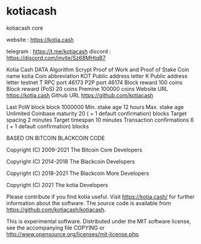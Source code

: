 # kotiacash
 kotiacash core


website : https://kotia.cash

telegram : https://t.me/kotiacash
discord : https://discord.com/invite/Sz68MHtqB7


Kotia Cash DATA
Algorithm 	Scrypt Proof of Work and Proof of Stake
Coin name 	kotia
Coin abbreviation 	KOT
Public address letter 	K
Public address letter testnet 	T
RPC port 	46173
P2P port 	46174
Block reward 	100 coins
Block reward (PoS) 	20 coins
Premine 	100000 coins
Website URL 	https://kotia.cash
Github URL 	https://github.com/kotiacash

 
Last PoW block 	block 1000000
Min. stake age 	12 hours
Max. stake age 	Unlimited
Coinbase maturity 	20 ( + 1 default confirmation) blocks
Target spacing 	2 minutes
Target timespan 	10 minutes
Transaction confirmations 	6 ( + 1 default confirmation) blocks




BASED ON BITCOIN BLACKCOIN CODE

Copyright (C) 2009-2021 The Bitcoin Core Developers

Copyright (C) 2014-2018 The Blackcoin Developers

Copyright (C) 2018-2021 The Blackcoin More Developers

Copyright (C) 2021 The kotia Developers

Please contribute if you find kotia useful. Visit https://kotia.cash/ for
further information about the software.
The source code is available from https://github.com/kotiacash/kotiacash.

This is experimental software.
Distributed under the MIT software license, see the accompanying file COPYING
or http://www.opensource.org/licenses/mit-license.php.
